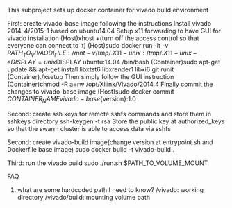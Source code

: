This subproject sets up docker container for vivado build environment

First: create vivado-base image following the instructions
Install vivado 2014-4/2015-1 based on ubuntu14.04
Setup x11 forwarding to have GUI for vivado installation
(Host)xhost +(turn off the access control so that everyone can connect to it)
(Host)sudo docker run -it -v $PATH_TO_VIVAODI_FILE:/mnt  -v /tmp/.X11-unix:/tmp/.X11-unix -e DISPLAY=unix$DISPLAY ubuntu:14.04 /bin/bash
(Container)sudo apt-get update && apt-get install libxtst6 libxrender1 libxi6 git runit
(Container)./xsetup
Then simply follow the GUI instruction
(Container)chmod -R a+rw /opt/Xilinx/Vivado/2014.4
Finally commit the changes to vivado-base image
(Host)sudo docker commit $CONTAINER_NAME vivado-base${version}:1.0

Second: create ssh keys for remote sshfs commands and store them in sshkeys directory
ssh-keygen -t rsa 
Store the public key at authorized_keys so that the swarm cluster is able to access data via sshfs

Second: create vivado-build image(change version at entrypoint.sh and Dockerfile base image)
sudo docker build -t vivado-build .

Third: run the vivado build
sudo ./run.sh $PATH_TO_VOLUME_MOUNT


FAQ
1. what are some hardcoded path I need to know?
	/vivado: working directory
	/vivado/build: mounting volume path
